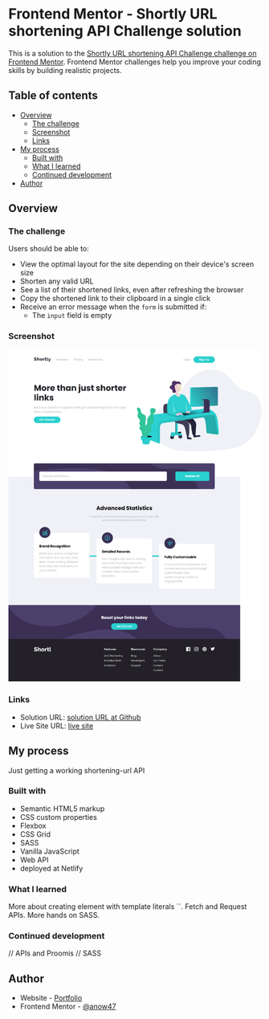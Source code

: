 # Frontend Mentor - Shortly URL shortening API Challenge solution

This is a solution to the [Shortly URL shortening API Challenge challenge on Frontend Mentor](https://www.frontendmentor.io/challenges/url-shortening-api-landing-page-2ce3ob-G). Frontend Mentor challenges help you improve your coding skills by building realistic projects. 

## Table of contents

- [Overview](#overview)
  - [The challenge](#the-challenge)
  - [Screenshot](#screenshot)
  - [Links](#links)
- [My process](#my-process)
  - [Built with](#built-with)
  - [What I learned](#what-i-learned)
  - [Continued development](#continued-development)
- [Author](#author)

## Overview

### The challenge

Users should be able to:

- View the optimal layout for the site depending on their device's screen size
- Shorten any valid URL
- See a list of their shortened links, even after refreshing the browser
- Copy the shortened link to their clipboard in a single click
- Receive an error message when the `form` is submitted if:
  - The `input` field is empty

### Screenshot

![](./screencapture.png)

### Links

- Solution URL: [solution URL at Github](https://github.com/anow47/url-shortening-api)
- Live Site URL: [live site](https://673230ab89a1ed553ec9e186--urls-shortening-api.netlify.app/)

## My process
Just getting a working shortening-url API

### Built with

- Semantic HTML5 markup
- CSS custom properties
- Flexbox
- CSS Grid
- SASS
- Vanilla JavaScript
- Web API
- deployed at Netlify

### What I learned

More about creating element with template literals ``. 
Fetch and Request APIs.
More hands on SASS.

### Continued development
// APIs and Proomis 
// SASS

## Author

- Website - [Portfolio](https://www.hamoudadev.com)
- Frontend Mentor - [@anow47](https://www.frontendmentor.io/profile/anow47)

